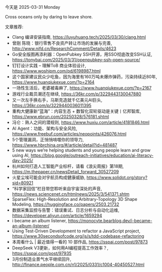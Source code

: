 今天是 2025-03-31 Monday

Cross oceans only by daring to leave shore.

文章推荐:
- Clang 编译安装指南, https://luyuhuang.tech/2025/03/30/clang.html
- 曾刚 陈晓：银行零售不良资产转让市场的发展与完善, http://www.nifd.cn/ResearchComment/Details/4623
- Go安全版图再添利器：OpenPubkey SSH开源，用SSO彻底改变SSH认证, https://tonybai.com/2025/03/31/openpubkey-ssh-open-source/
- 钉钉设计实践 &#8211; 理解ToB 商业体验设计, https://www.woshipm.com/pd/6198987.html
- 这个国家建议民众少吃鱼，因为海里有160万吨未爆炸弹药，污染持续近80年, https://www.huanqiukexue.com/?p=2164
- 一场性生活后，老婆被毒麻了, https://www.huanqiukexue.com/?p=2167
- 游戏行业裁员潮还在继续, https://36kr.com/p/3229443130047880
- 又一次左手换右手，马斯克造就千亿美元AI巨头, https://36kr.com/p/3229440036011395
- 重构大健康新“蓝海”：内容生态 + 数智化双轮驱动是关键丨亿邦智库, https://www.ebrun.com/20250328/576181.shtml
- 冯仑：熟人之间的潜规则, https://www.huxiu.com/article/4181846.html
- AI Agent：功能、架构与安全风险, https://www.freebuf.com/articles/neopoints/426076.html
- 5个管理漏洞，正悄悄啃噬你的领导力, https://www.hbrchina.org/#/article/detail?id=481487
- 5 new ways we’re helping students and young people learn and grow using AI, https://blog.google/outreach-initiatives/education/ai-literacy-day-2025/
- 杭州如何打造人工智能产业标杆，请看《浪尖周报》第18期, https://m.thepaper.cn/newsDetail_forward_30527209
- 火星尘埃可能会对宇航员构成健康威胁, https://www.solidot.org/story?sid=80921
- “科学家回信”栏目带您聆听来自宇宙深处的声音, https://news.sciencenet.cn/htmlnews/2025/3/541371.shtm
- SparseFlex: High-Resolution and Arbitrary-Topology 3D Shape Modeling, https://huggingface.co/papers/2503.21732
- 数据采集监控与告警：错误重试、日志分析与自动化运维, https://developer.aliyun.com/article/1659294
- i became an album listener, https://monocyte.bearblog.dev/i-became-an-album-listener/
- Using Test-Driven Development to refactor a JavaScript project, https://www.30secondsofcode.org/js/s/tdd-codebase-refactoring
- 本周看什么 | 最近值得一看的 10 部作品, https://sspai.com/post/97873
- DeepSeek V3更新，如何用AI编程提高工作效率？, https://sspai.com/post/97935
- 3月份制造业景气水平继续回升, http://finance.people.com.cn/n1/2025/0331/c1004-40450527.html
